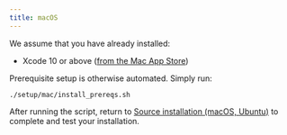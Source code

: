 ```yaml
---
title: macOS
---
```


We assume that you have already installed:

* Xcode 10 or above ([from the Mac App Store](https://itunes.apple.com/us/app/xcode/id497799835))

Prerequisite setup is otherwise automated. Simply run:

```
./setup/mac/install_prereqs.sh
```

After running the script, return to [Source installation (macOS, Ubuntu)](/from_-_source.html) to complete and test your
installation.
